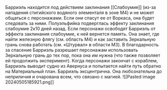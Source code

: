 Барриэль находится под действием заклинания [[Слабоумие]] (из-за нападения стигийского водяного элементаля в зоне M4) и не может общаться с персонажами.
Если они спасут ее от Воркаса, она будет следовать за ними. Полуэльфийка подверглась эффекту заклинания слабоумие 2к10 дней назад.
Если персонажи освободят Барриэль от эффекта заклинания слабоумие, к ней вернется память. Она знает, где найти железную флягу (см. область M4) и как заставить Зеркальную грань снова работать (см. «Штурвал» в области M3).
В благодарность за спасение Барриэль разрешает персонажам использовать Зеркальную грань до тех пор, пока она им нужна (что также позволяет ей продолжить эксперимент).
Когда персонажи закончат с кораблем, Барриэль выводит судно из Авернуса и попытается найти путь обратно на Материальный план.
Барриэль эксцентрична. Она любознательна до неприличия и очарована всем, что связано с магией.
![[Pasted image 20240505185921.png]]